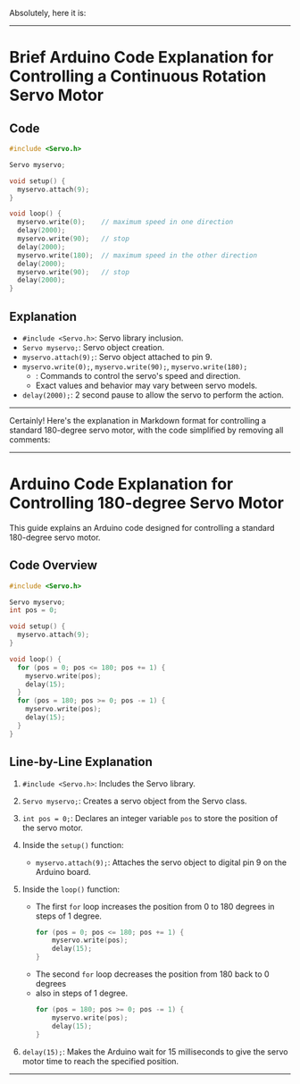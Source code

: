 Absolutely, here it is:

---

# Brief Arduino Code Explanation for Controlling a Continuous Rotation Servo Motor

## Code

```cpp
#include <Servo.h>

Servo myservo;

void setup() {
  myservo.attach(9);
}

void loop() {
  myservo.write(0);    // maximum speed in one direction
  delay(2000);
  myservo.write(90);   // stop
  delay(2000);
  myservo.write(180);  // maximum speed in the other direction
  delay(2000);
  myservo.write(90);   // stop
  delay(2000);
}
```

## Explanation

- `#include <Servo.h>`: Servo library inclusion.
- `Servo myservo;`: Servo object creation.
- `myservo.attach(9);`: Servo object attached to pin 9.
- `myservo.write(0);`, `myservo.write(90);`, `myservo.write(180);`
   - :  Commands to control the servo's speed and direction. 
   - Exact values and behavior may vary between servo models.
- `delay(2000);`: 2 second pause to allow the servo to perform the action.

---


Certainly! Here's the explanation in Markdown format for controlling a standard 180-degree servo motor, with the code simplified by removing all comments:

---

# Arduino Code Explanation for Controlling 180-degree Servo Motor

This guide explains an Arduino code designed for controlling a standard 180-degree servo motor.

## Code Overview

```cpp
#include <Servo.h>

Servo myservo;
int pos = 0;

void setup() {
  myservo.attach(9);
}

void loop() {
  for (pos = 0; pos <= 180; pos += 1) {
    myservo.write(pos);
    delay(15);
  }
  for (pos = 180; pos >= 0; pos -= 1) {
    myservo.write(pos);
    delay(15);
  }
}
```

## Line-by-Line Explanation

1. `#include <Servo.h>`: Includes the Servo library.

2. `Servo myservo;`: Creates a servo object from the Servo class.

3. `int pos = 0;`: Declares an integer variable `pos` to store the position of the servo motor.

4. Inside the `setup()` function:
    - `myservo.attach(9);`: Attaches the servo object to digital pin 9 on the Arduino board.

5. Inside the `loop()` function:
    - The first `for` loop increases the position from 0 to 180 degrees in steps of 1 degree.
        ```cpp
        for (pos = 0; pos <= 180; pos += 1) {
            myservo.write(pos);
            delay(15);
        }
        ```
    - The second `for` loop decreases the position from 180 back to 0 degrees
    - also in steps of 1 degree.
        ```cpp
        for (pos = 180; pos >= 0; pos -= 1) {
            myservo.write(pos);
            delay(15);
        }
        ```

6. `delay(15);`: Makes the Arduino wait for 15 milliseconds to give the servo motor time to reach the specified position. 

---
